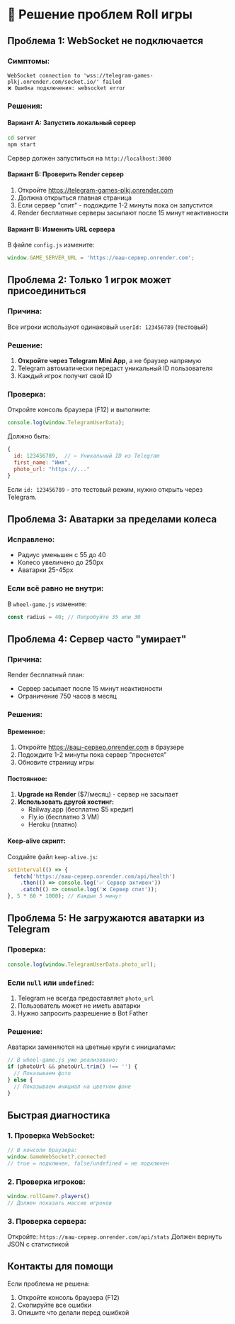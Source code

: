 # 🔧 Решение проблем Roll игры

## Проблема 1: WebSocket не подключается

### Симптомы:
```
WebSocket connection to 'wss://telegram-games-plkj.onrender.com/socket.io/' failed
❌ Ошибка подключения: websocket error
```

### Решения:

#### Вариант А: Запустить локальный сервер
```bash
cd server
npm start
```
Сервер должен запуститься на `http://localhost:3000`

#### Вариант Б: Проверить Render сервер
1. Откройте https://telegram-games-plkj.onrender.com
2. Должна открыться главная страница
3. Если сервер "спит" - подождите 1-2 минуты пока он запустится
4. Render бесплатные серверы засыпают после 15 минут неактивности

#### Вариант В: Изменить URL сервера
В файле `config.js` измените:
```javascript
window.GAME_SERVER_URL = 'https://ваш-сервер.onrender.com';
```

## Проблема 2: Только 1 игрок может присоединиться

### Причина:
Все игроки используют одинаковый `userId: 123456789` (тестовый)

### Решение:
1. **Откройте через Telegram Mini App**, а не браузер напрямую
2. Telegram автоматически передаст уникальный ID пользователя
3. Каждый игрок получит свой ID

### Проверка:
Откройте консоль браузера (F12) и выполните:
```javascript
console.log(window.TelegramUserData);
```

Должно быть:
```javascript
{
  id: 123456789,  // ← Уникальный ID из Telegram
  first_name: "Имя",
  photo_url: "https://..."
}
```

Если `id: 123456789` - это тестовый режим, нужно открыть через Telegram.

## Проблема 3: Аватарки за пределами колеса

### Исправлено:
- Радиус уменьшен с 55 до 40
- Колесо увеличено до 250px
- Аватарки 25-45px

### Если всё равно не внутри:
В `wheel-game.js` измените:
```javascript
const radius = 40; // Попробуйте 35 или 30
```

## Проблема 4: Сервер часто "умирает"

### Причина:
Render бесплатный план:
- Сервер засыпает после 15 минут неактивности
- Ограничение 750 часов в месяц

### Решения:

#### Временное:
1. Откройте https://ваш-сервер.onrender.com в браузере
2. Подождите 1-2 минуты пока сервер "проснется"
3. Обновите страницу игры

#### Постоянное:
1. **Upgrade на Render** ($7/месяц) - сервер не засыпает
2. **Использовать другой хостинг:**
   - Railway.app (бесплатно $5 кредит)
   - Fly.io (бесплатно 3 VM)
   - Heroku (платно)

#### Keep-alive скрипт:
Создайте файл `keep-alive.js`:
```javascript
setInterval(() => {
  fetch('https://ваш-сервер.onrender.com/api/health')
    .then(() => console.log('✅ Сервер активен'))
    .catch(() => console.log('❌ Сервер спит'));
}, 5 * 60 * 1000); // Каждые 5 минут
```

## Проблема 5: Не загружаются аватарки из Telegram

### Проверка:
```javascript
console.log(window.TelegramUserData.photo_url);
```

### Если `null` или `undefined`:
1. Telegram не всегда предоставляет `photo_url`
2. Пользователь может не иметь аватарки
3. Нужно запросить разрешение в Bot Father

### Решение:
Аватарки заменяются на цветные круги с инициалами:
```javascript
// В wheel-game.js уже реализовано:
if (photoUrl && photoUrl.trim() !== '') {
  // Показываем фото
} else {
  // Показываем инициал на цветном фоне
}
```

## Быстрая диагностика

### 1. Проверка WebSocket:
```javascript
// В консоли браузера:
window.GameWebSocket?.connected
// true = подключен, false/undefined = не подключен
```

### 2. Проверка игроков:
```javascript
window.rollGame?.players()
// Должен показать массив игроков
```

### 3. Проверка сервера:
Откройте: `https://ваш-сервер.onrender.com/api/stats`
Должен вернуть JSON с статистикой

## Контакты для помощи

Если проблема не решена:
1. Откройте консоль браузера (F12)
2. Скопируйте все ошибки
3. Опишите что делали перед ошибкой
